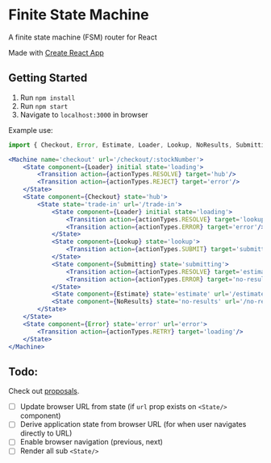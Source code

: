 # Finite State Machine
A finite state machine (FSM) router for React

Made with [Create React App](./CRA.md)

## Getting Started
1. Run `npm install`
2. Run `npm start`
3. Navigate to `localhost:3000` in browser

Example use:
```jsx
import { Checkout, Error, Estimate, Loader, Lookup, NoResults, Submitting } from 'components';

<Machine name='checkout' url='/checkout/:stockNumber'>
    <State component={Loader} initial state='loading'>
        <Transition action={actionTypes.RESOLVE} target='hub'/>
        <Transition action={actionTypes.REJECT} target='error'/>
    </State>
    <State component={Checkout} state='hub'>
        <State state='trade-in' url='/trade-in'>
            <State component={Loader} initial state='loading'>
                <Transition action={actionTypes.RESOLVE} target='lookup'/>
                <Transition action={actionTypes.ERROR} target='error'/>
            </State>
            <State component={Lookup} state='lookup'>
                <Transition action={actionTypes.SUBMIT} target='submitting'/>
            </State>
            <State component={Submitting} state='submitting'>
                <Transition action={actionTypes.RESOLVE} target='estimate'/>
                <Transition action={actionTypes.ERROR} target='no-results'/>
            </State>
            <State component={Estimate} state='estimate' url='/estimate'/>
            <State component={NoResults} state='no-results' url='/no-results'/>
        </State>
    </State>
    <State component={Error} state='error' url='error'>
        <Transition action={actionTypes.RETRY} target='loading'/>
    </State>
</Machine>
```

## Todo:
Check out [proposals](./proposals.md).
- [ ] Update browser URL from state (if `url` prop exists on `<State/>` component)
- [ ] Derive application state from browser URL (for when user navigates directly to URL)
- [ ] Enable browser navigation (previous, next)
- [ ] Render all sub `<State/>`
